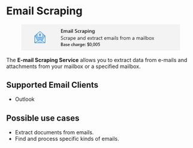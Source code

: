# Email Scraping

<figure><img src="../../.gitbook/assets/image (51) (3).png" alt=""><figcaption></figcaption></figure>

The **E-mail Scraping Service** allows you to extract data from e-mails and attachments from your mailbox or a specified mailbox.

## Supported Email Clients

* Outlook

## Possible use cases

* Extract documents from emails.
* Find and process specific kinds of emails.
